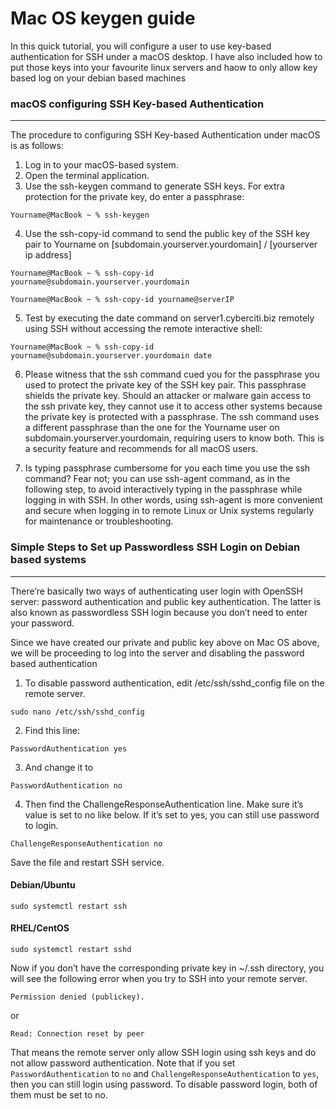 # **Mac OS keygen guide**
In this quick tutorial, you will configure a user to use key-based authentication for SSH under a macOS desktop. 
I have also included how to put those keys into your favourite linux servers and haow to only allow key based log on your debian based machines


### **macOS configuring SSH Key-based Authentication**
---

The procedure to configuring SSH Key-based Authentication under macOS is as follows:

1. Log in to your macOS-based system.
2. Open the terminal application.
3. Use the ssh-keygen command to generate SSH keys. For extra protection for the private key, do enter a passphrase:

```
Yourname@MacBook ~ % ssh-keygen
```
4. Use the ssh-copy-id command to send the public key of the SSH key pair to Yourname on [subdomain.yourserver.yourdomain] / [yourserver ip address]

```
Yourname@MacBook ~ % ssh-copy-id yourname@subdomain.yourserver.yourdomain

Yourname@MacBook ~ % ssh-copy-id yourname@serverIP
```

5. Test by executing the date command on server1.cyberciti.biz remotely using SSH without accessing the remote interactive shell:

```
Yourname@MacBook ~ % ssh-copy-id yourname@subdomain.yourserver.yourdomain date
```

6. Please witness that the ssh command cued you for the passphrase you used to protect the private key of the SSH key pair. This passphrase shields the private key. Should an attacker or malware gain access to the ssh private key, they cannot use it to access other systems because the private key is protected with a passphrase. The ssh command uses a different passphrase than the one for the Yourname user on subdomain.yourserver.yourdomain, requiring users to know both. This is a security feature and recommends for all macOS users.

7. Is typing passphrase cumbersome for you each time you use the ssh command? Fear not; you can use ssh-agent command, as in the following step, to avoid interactively typing in the passphrase while logging in with SSH. In other words, using ssh-agent is more convenient and secure when logging in to remote Linux or Unix systems regularly for maintenance or troubleshooting.


### **Simple Steps to Set up Passwordless SSH Login on Debian based systems** 

---

There’re basically two ways of authenticating user login with OpenSSH server: password authentication and public key authentication. The latter is also known as passwordless SSH login because you don’t need to enter your password.

Since we have created our private and public key above on Mac OS above, we will be proceeding to log into the server and disabling the password based authentication

1. To disable password authentication, edit /etc/ssh/sshd_config file on the remote server.

```
sudo nano /etc/ssh/sshd_config
```

2. Find this line:

```
PasswordAuthentication yes
```

3. And change it to
```
PasswordAuthentication no
```

4. Then find the ChallengeResponseAuthentication line. Make sure it’s value is set to no like below. If it’s set to yes, you can still use password to login.

```
ChallengeResponseAuthentication no
```
Save the file and restart SSH service.

#### **Debian/Ubuntu**

```
sudo systemctl restart ssh
```

#### **RHEL/CentOS**
```
sudo systemctl restart sshd
```

Now if you don’t have the corresponding private key in ~/.ssh directory, you will see the following error when you try to SSH into your remote server.
```
Permission denied (publickey).
```
or
```
Read: Connection reset by peer
```

That means the remote server only allow SSH login using ssh keys and do not allow password authentication. Note that if you set `PasswordAuthentication` to `no` and `ChallengeResponseAuthentication` to `yes`, then you can still login using password. To disable password login, both of them must be set to no.



